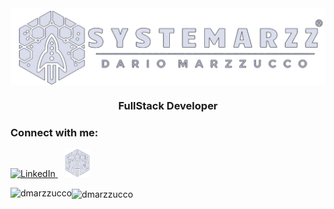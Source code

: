 <img align="center" src="img/logo1.png">
<h3 align="center">FullStack Developer</h3>

<h3 align="left">Connect with me:</h3>
<p align="left">
  <a href="https://www.linkedin.com/in/dario-marzzucco-597090283?utm_source=share&utm_campaign=share_via&utm_content=profile&utm_medium=android_app" target="_blank">
    <img src="https://raw.githubusercontent.com/rahuldkjain/github-profile-readme-generator/master/src/images/icons/Social/linked-in-alt.svg" alt="LinkedIn" height="40" width="40" />
  </a>
  &nbsp;&nbsp;
  <a href="https://systemarzz.netlify.app/" target="_blank">
    <img src="img/Nav.png" alt="Website" height="45" width="40" />
  </a>
</p>

<p><img align="left" src="https://github-readme-stats.vercel.app/api/top-langs?username=dmarzzucco&show_icons=true&locale=en&layout=compact" alt="dmarzzucco" /></p>

<p><img align="center" src="https://github-readme-streak-stats.herokuapp.com/?user=dmarzzucco&" alt="dmarzzucco" /></p>

